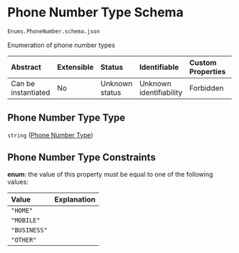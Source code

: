 # Phone Number Type Schema

```txt
Enums.PhoneNumber.schema.json
```

Enumeration of phone number types

| Abstract            | Extensible | Status         | Identifiable            | Custom Properties | Additional Properties | Access Restrictions | Defined In                                                                         |
| :------------------ | :--------- | :------------- | :---------------------- | :---------------- | :-------------------- | :------------------ | :--------------------------------------------------------------------------------- |
| Can be instantiated | No         | Unknown status | Unknown identifiability | Forbidden         | Allowed               | none                | [PhoneNumber.schema.json](../enums/PhoneNumber.schema.json "open original schema") |

## Phone Number Type Type

`string` ([Phone Number Type](phonenumber.md))

## Phone Number Type Constraints

**enum**: the value of this property must be equal to one of the following values:

| Value        | Explanation |
| :----------- | :---------- |
| `"HOME"`     |             |
| `"MOBILE"`   |             |
| `"BUSINESS"` |             |
| `"OTHER"`    |             |
